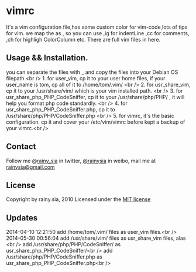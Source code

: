 vimrc
=====

It's a vim configuration file,has some custom color for vim-code,lots of tips for vim.
we map the <Leader> as , 
    so you can use ,ig for indentLine  ,cc for comments, ,ch for highligh ColorColumn etc.
    There are full vim files in here.

Usage && Installation.
---------------------------------
you can separate the files with _  and copy the files into your Debian OS filepath.\<br /\>
        1.  for user_vim,   cp it to your user home files, if your user_name is tom, cp all of it to /home/tom/.vim/ \<br /\>
        2.  for usr_share_vim, cp it to your /usr/share/vim/ which is your vim installed path. \<br /\>
        3.  for usr_share_php_PHP_CodeSniffer, cp it to your /usr/share/php/PHP/ , it will help you format php code standardly. \<br /\>
        4.  for usr_share_php_PHP_CodeSniffer.php, cp it to /usr/share/php/PHP/CodeSniffer.php \<br /\>
        5.  for vimrc, it's the basic configuration. cp it and cover your /etc/vim/vimrc before kept a backup of your vimrc.\<br /\>

Contact
---------------------------------
Follow me @[rainy_sia](https://twitter.com/rainy_sia) in twitter, [@rainysia](http://weibo.com/rainysia) in weibo, mail me at rainysia@gmail.com 

License
---------------------------------
Copyright by rainy.sia, 2010 Licensed under the [MIT license](http://www.opensource.org/licenses/mit-license.php)

Updates
---------------------------------
2014-04-10 12:21:50 add /home/tom/.vim/ files as user_vim files.\<br /\>
2014-05-30 00:56:04 add /usr/share/vim/ files as usr_share_vim files, alas \<br /\>
                    add /usr/share/php/PHP/CodeSniffer/ as usr_share_php_PHP_CodeSniffer/\<br /\>
                    add /usr/share/php/PHP/CodeSniffer.php as usr_share_php_PHP_CodeSniffer.php\<br /\>